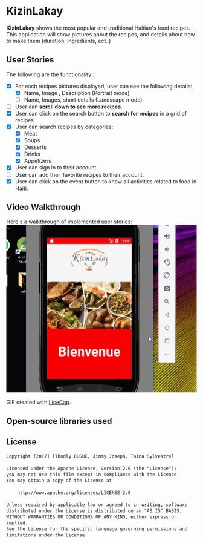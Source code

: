 # KizinLakay
**KizinLakay** shows the most popular and traditional Haitian's food recipes. This application will show pictures about the recipes, and details about how to make them (duration, ingredients, ect..)

## User Stories

The following are the functionality :

* [X] For each recipes pictures displayed, user can see the following details:
  * [X] Name, Image , Description  (Portrait mode)
  * [ ] Name, Images, short details (Landscape mode)
* [ ] User can **scroll down to see more recipes**. 
* [X] User can click on the search button to **search for recipes** in a grid of recipes
* [X] User can search recipes by categories:
  * [X] Meat
  * [X] Soups
  * [X] Desserts
  * [X] Drinks
  * [X] Appetizers
* [X] User can sign in to their account.  
* [ ] User can add their favorite recipes to their account.
* [X] User can click on the event button to know all activities related to food in Haiti.
  
 ## Video Walkthrough

Here's a walkthrough of implemented user stories:
<img src='https://github.com/TeamKizinLakay/KizinLakay/blob/master/KizinLakay.gif' title='Video Walkthrough' width='' alt='Video Walkthrough' />

GIF created with [LiceCap](http://www.cockos.com/licecap/).

## Open-source libraries used 
## License

    Copyright [2017] [Thodly DUGUE, Jimmy Joseph, Taina Sylvestre]

    Licensed under the Apache License, Version 2.0 (the "License");
    you may not use this file except in compliance with the License.
    You may obtain a copy of the License at

        http://www.apache.org/licenses/LICENSE-2.0

    Unless required by applicable law or agreed to in writing, software
    distributed under the License is distributed on an "AS IS" BASIS,
    WITHOUT WARRANTIES OR CONDITIONS OF ANY KIND, either express or implied.
    See the License for the specific language governing permissions and
    limitations under the License.
